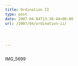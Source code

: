 ```yaml
---
title: Ordination II
type: post
date: 2007-04-04T13:30:44+00:00
url: /2007/04/ordination-ii/




---
```

<div class="flickr">
  <a href="http://www.flickr.com/photos/schreibblogade/446323547/"><img src="//farm1.static.flickr.com/204/446323547_8eb40aeb15.jpg" class="flickr-photo" alt="" /></a></p>

  <p>
    IMG_5699
  </p>
</div>
